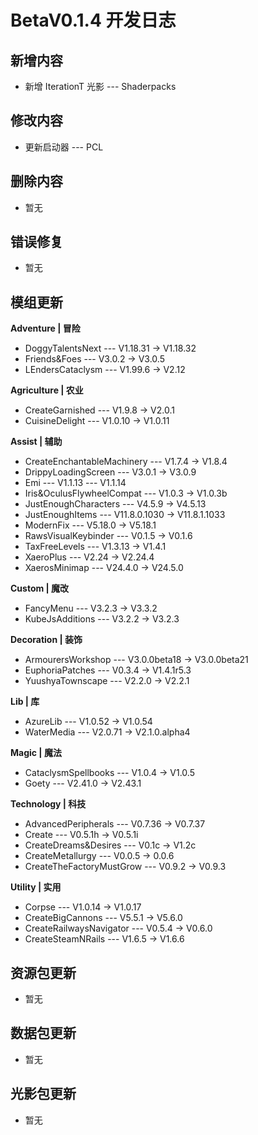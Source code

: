 # BetaV0.1.4 开发日志

## 新增内容

- 新增 IterationT 光影 --- Shaderpacks

## 修改内容

- 更新启动器 --- PCL

## 删除内容

- 暂无

## 错误修复

- 暂无

## 模组更新

**Adventure | 冒险**

- DoggyTalentsNext --- V1.18.31 -> V1.18.32
- Friends&Foes --- V3.0.2 -> V3.0.5
- LEndersCataclysm --- V1.99.6 -> V2.12

**Agriculture | 农业**

- CreateGarnished --- V1.9.8 -> V2.0.1
- CuisineDelight --- V1.0.10 -> V1.0.11

**Assist | 辅助**

- CreateEnchantableMachinery --- V1.7.4 -> V1.8.4
- DrippyLoadingScreen --- V3.0.1 -> V3.0.9
- Emi --- V1.1.13 --- V1.1.14
- Iris&OculusFlywheelCompat --- V1.0.3 -> V1.0.3b
- JustEnoughCharacters --- V4.5.9 -> V4.5.13
- JustEnoughItems --- V11.8.0.1030 -> V11.8.1.1033
- ModernFix --- V5.18.0 -> V5.18.1
- RawsVisualKeybinder --- V0.1.5 -> V0.1.6
- TaxFreeLevels --- V1.3.13 -> V1.4.1
- XaeroPlus --- V2.24 -> V2.24.4
- XaerosMinimap --- V24.4.0 -> V24.5.0

**Custom | 魔改**

- FancyMenu --- V3.2.3 -> V3.3.2
- KubeJsAdditions --- V3.2.2 -> V3.2.3

**Decoration | 装饰**

- ArmourersWorkshop --- V3.0.0beta18 -> V3.0.0beta21
- EuphoriaPatches --- V0.3.4 -> V1.4.1r5.3
- YuushyaTownscape --- V2.2.0 -> V2.2.1

**Lib | 库**

- AzureLib --- V1.0.52 -> V1.0.54
- WaterMedia --- V2.0.71 -> V2.1.0.alpha4

**Magic | 魔法**

- CataclysmSpellbooks --- V1.0.4 -> V1.0.5
- Goety --- V2.41.0 -> V2.43.1

**Technology | 科技**

- AdvancedPeripherals --- V0.7.36 -> V0.7.37
- Create --- V0.5.1h -> V0.5.1i
- CreateDreams&Desires --- V0.1c -> V1.2c
- CreateMetallurgy --- V0.0.5 -> 0.0.6
- CreateTheFactoryMustGrow --- V0.9.2 -> V0.9.3

**Utility | 实用**

- Corpse --- V1.0.14 -> V1.0.17
- CreateBigCannons --- V5.5.1 -> V5.6.0
- CreateRailwaysNavigator --- V0.5.4 -> V0.6.0
- CreateSteamNRails --- V1.6.5 -> V1.6.6

## 资源包更新

- 暂无

## 数据包更新

- 暂无

## 光影包更新

- 暂无
